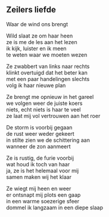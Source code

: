 ---
---

## Zeilers liefde

Waar de wind ons brengt

Wild slaat ze om haar heen\
ze is me de les aan het lezen\
ik kijk, luister en ik meen\
te weten waar we moeten wezen

Ze zwabbert van links naar rechts\
klinkt overtuigd  dat het beter kan\
met een paar handelingen slechts\
volg ik haar nieuwe plan

Ze brengt me opnieuw in het gareel\
we volgen weer de juiste koers\
niets, echt niets is haar te veel\
ze laat mij vol vertrouwen aan het roer

De storm is voorbij gegaan\
de rust weer weder gekeert\
in stilte zien we de schittering aan\
wanneer de zon aanmeert

Ze is rustig, de furie voorbij\
wat houd ik toch van haar\
ja, ze is het helemaal voor mij\
samen maken wij het klaar

Ze wiegt mij heen en weer\
er ontsnapt mij plots een gaap\
in een warme soezerige sfeer\
dommel ik langzaam in een diepe slaap
